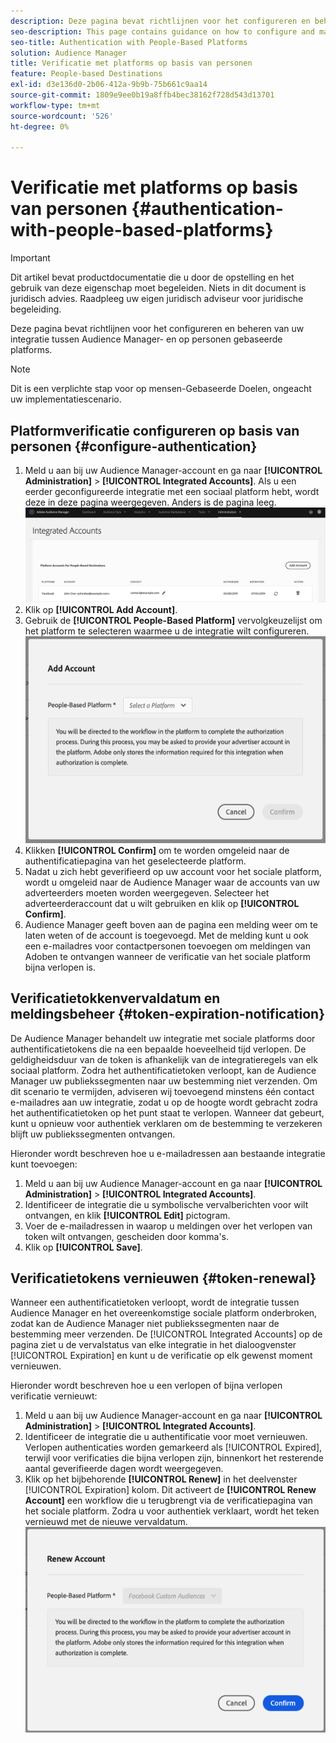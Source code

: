 ```yaml
---
description: Deze pagina bevat richtlijnen voor het configureren en beheren van de integratie tussen Audience Manager- en op mensen gebaseerde platforms.
seo-description: This page contains guidance on how to configure and manage the integration between Audience Manager and people-based platforms.
seo-title: Authentication with People-Based Platforms
solution: Audience Manager
title: Verificatie met platforms op basis van personen
feature: People-based Destinations
exl-id: d3e136d0-2b06-412a-9b9b-75b661c9aa14
source-git-commit: 1809e9ee0b19a8ffb4bec38162f728d543d13701
workflow-type: tm+mt
source-wordcount: '526'
ht-degree: 0%

---
```



# Verificatie met platforms op basis van personen {#authentication-with-people-based-platforms}

>[!IMPORTANT]
>Dit artikel bevat productdocumentatie die u door de opstelling en het gebruik van deze eigenschap moet begeleiden. Niets in dit document is juridisch advies. Raadpleeg uw eigen juridisch adviseur voor juridische begeleiding.

Deze pagina bevat richtlijnen voor het configureren en beheren van uw integratie tussen Audience Manager- en op personen gebaseerde platforms.

>[!NOTE]
>Dit is een verplichte stap voor op mensen-Gebaseerde Doelen, ongeacht uw implementatiescenario.

## Platformverificatie configureren op basis van personen {#configure-authentication}

1. Meld u aan bij uw Audience Manager-account en ga naar **[!UICONTROL Administration]** > **[!UICONTROL Integrated Accounts]**. Als u een eerder geconfigureerde integratie met een sociaal platform hebt, wordt deze in deze pagina weergegeven. Anders is de pagina leeg.
   ![op mensen gebaseerde integratie](assets/pbd-config.png)
2. Klik op **[!UICONTROL Add Account]**.
3. Gebruik de **[!UICONTROL People-Based Platform]** vervolgkeuzelijst om het platform te selecteren waarmee u de integratie wilt configureren.
   ![op mensen gebaseerd platform](assets/pbd-add.png)
4. Klikken **[!UICONTROL Confirm]** om te worden omgeleid naar de authentificatiepagina van het geselecteerde platform.
5. Nadat u zich hebt geverifieerd op uw account voor het sociale platform, wordt u omgeleid naar de Audience Manager waar de accounts van uw adverteerders moeten worden weergegeven. Selecteer het adverteerderaccount dat u wilt gebruiken en klik op **[!UICONTROL Confirm]**.
6. Audience Manager geeft boven aan de pagina een melding weer om te laten weten of de account is toegevoegd. Met de melding kunt u ook een e-mailadres voor contactpersonen toevoegen om meldingen van Adoben te ontvangen wanneer de verificatie van het sociale platform bijna verlopen is.

## Verificatietokkenvervaldatum en meldingsbeheer {#token-expiration-notification}

De Audience Manager behandelt uw integratie met sociale platforms door authentificatietokens die na een bepaalde hoeveelheid tijd verlopen. De geldigheidsduur van de token is afhankelijk van de integratieregels van elk sociaal platform. Zodra het authentificatietoken verloopt, kan de Audience Manager uw publiekssegmenten naar uw bestemming niet verzenden. Om dit scenario te vermijden, adviseren wij toevoegend minstens één contact e-mailadres aan uw integratie, zodat u op de hoogte wordt gebracht zodra het authentificatietoken op het punt staat te verlopen. Wanneer dat gebeurt, kunt u opnieuw voor authentiek verklaren om de bestemming te verzekeren blijft uw publiekssegmenten ontvangen.

Hieronder wordt beschreven hoe u e-mailadressen aan bestaande integratie kunt toevoegen:

1. Meld u aan bij uw Audience Manager-account en ga naar **[!UICONTROL Administration]** > **[!UICONTROL Integrated Accounts]**.
1. Identificeer de integratie die u symbolische vervalberichten voor wilt ontvangen, en klik **[!UICONTROL Edit]** pictogram.
1. Voer de e-mailadressen in waarop u meldingen over het verlopen van token wilt ontvangen, gescheiden door komma&#39;s.
1. Klik op **[!UICONTROL Save]**.

## Verificatietokens vernieuwen {#token-renewal}

Wanneer een authentificatietoken verloopt, wordt de integratie tussen Audience Manager en het overeenkomstige sociale platform onderbroken, zodat kan de Audience Manager niet publiekssegmenten naar de bestemming meer verzenden. De [!UICONTROL Integrated Accounts] op de pagina ziet u de vervalstatus van elke integratie in het dialoogvenster [!UICONTROL Expiration] en kunt u de verificatie op elk gewenst moment vernieuwen.

Hieronder wordt beschreven hoe u een verlopen of bijna verlopen verificatie vernieuwt:
1. Meld u aan bij uw Audience Manager-account en ga naar **[!UICONTROL Administration]** > **[!UICONTROL Integrated Accounts]**.
1. Identificeer de integratie die u authentificatie voor moet vernieuwen. Verlopen authenticaties worden gemarkeerd als [!UICONTROL Expired], terwijl voor verificaties die bijna verlopen zijn, binnenkort het resterende aantal geverifieerde dagen wordt weergegeven.
1. Klik op het bijbehorende **[!UICONTROL Renew]** in het deelvenster [!UICONTROL Expiration] kolom. Dit activeert de **[!UICONTROL Renew Account]** een workflow die u terugbrengt via de verificatiepagina van het sociale platform. Zodra u voor authentiek verklaart, wordt het teken vernieuwd met de nieuwe vervaldatum.
   ![pbd-renew](assets/pbd-renew.png)
